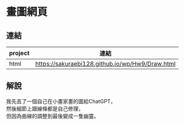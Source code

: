 # 畫圖網頁

## 連結
| project | 連結 |
| --- | --- |
| html |https://sakuraebi128.github.io/wp/Hw9/Draw.html|

## 解說
我先丟了一個自己在小畫家畫的圖給ChatGPT，<br>
然後細節上跟線條都是自己修理，<br>
但因為曲線的調整到最後變成一隻幽靈。


